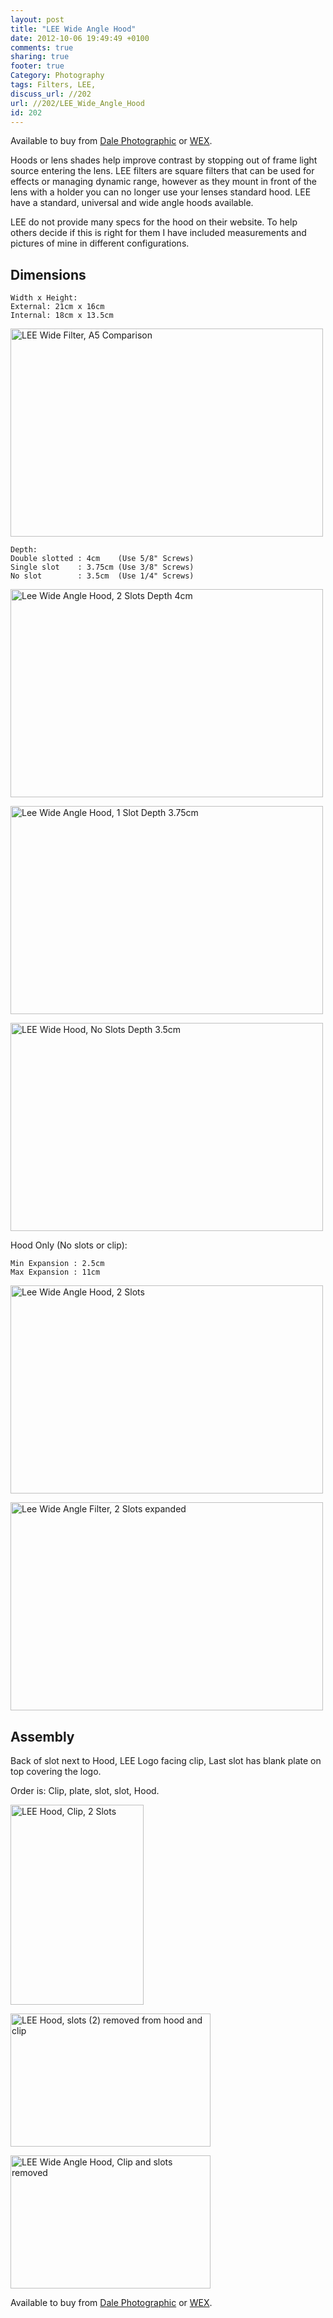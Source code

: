 ```yaml
---
layout: post
title: "LEE Wide Angle Hood"
date: 2012-10-06 19:49:49 +0100 
comments: true
sharing: true
footer: true
Category: Photography
tags: Filters, LEE,
discuss_url: //202
url: //202/LEE_Wide_Angle_Hood
id: 202
---
```

Available to buy from [Dale Photographic][] or [WEX][].

Hoods or lens shades help improve contrast by stopping out of frame light source entering the lens. LEE filters are square filters that can be used for effects or managing dynamic range, however as they mount in front of the lens with a holder you can no longer use your lenses standard hood. LEE have a standard, universal and wide angle hoods available.

LEE do not provide many specs for the hood on their website. To help others decide if this is right for them I have included measurements and pictures of mine in different configurations.

Dimensions
--

    Width x Height:
    External: 21cm x 16cm
    Internal: 18cm x 13.5cm

<a href="http://www.flickr.com/photos/morgan_prior/8060297008/" title="LEE Wide Filter, A5 Comparison"><img src="http://farm9.staticflickr.com/8313/8060297008_9b8cb916cf.jpg" width="500" height="333" alt="LEE Wide Filter, A5 Comparison"></a>

    Depth:
    Double slotted : 4cm    (Use 5/8" Screws)  
    Single slot    : 3.75cm (Use 3/8" Screws)  
    No slot        : 3.5cm  (Use 1/4" Screws)  

<a href="http://www.flickr.com/photos/morgan_prior/8060276438/" title="Lee Wide Angle Hood, 2 Slots Depth 4cm"><img src="http://farm9.staticflickr.com/8317/8060276438_71d5c9fa4e.jpg" width="500" height="333" alt="Lee Wide Angle Hood, 2 Slots Depth 4cm"></a>

<a href="http://www.flickr.com/photos/morgan_prior/8060251896/" title="Lee Wide Angle Hood, 1 Slot Depth 3.75cm"><img src="http://farm9.staticflickr.com/8179/8060251896_73a0001cf3.jpg" width="500" height="333" alt="Lee Wide Angle Hood, 1 Slot Depth 3.75cm"></a>

<a href="http://www.flickr.com/photos/morgan_prior/8060238996/" title="LEE Wide Hood, No Slots Depth 3.5cm"><img src="http://farm9.staticflickr.com/8031/8060238996_ec1e055788.jpg" width="500" height="333" alt="LEE Wide Hood, No Slots Depth 3.5cm"></a>


Hood Only (No slots or clip):

    Min Expansion : 2.5cm
    Max Expansion : 11cm

<a href="http://www.flickr.com/photos/morgan_prior/8060276438/" title="Lee Wide Angle Hood, 2 Slots by munky morgy, on Flickr"><img src="http://farm9.staticflickr.com/8317/8060276438_71d5c9fa4e.jpg" width="500" height="333" alt="Lee Wide Angle Hood, 2 Slots"></a>

<a href="http://www.flickr.com/photos/morgan_prior/8060297741/" title="Lee Wide Angle Filter, 2 Slots expanded by munky morgy, on Flickr"><img src="http://farm9.staticflickr.com/8171/8060297741_15f4f654e7.jpg" width="500" height="333" alt="Lee Wide Angle Filter, 2 Slots expanded"></a>

Assembly
--

Back of slot next to Hood, LEE Logo facing clip, Last slot has blank plate on top covering the logo.

Order is: Clip, plate, slot, slot, Hood.

<a href="http://www.flickr.com/photos/morgan_prior/8060334883/" title="LEE Hood, Clip, 2 Slots by munky morgy, on Flickr"><img src="http://farm9.staticflickr.com/8034/8060334883_466f06a51b_n.jpg" width="213" height="320" alt="LEE Hood, Clip, 2 Slots"></a>

<a href="http://www.flickr.com/photos/morgan_prior/8060336086/" title="LEE Hood, slots (2) removed from hood and clip by munky morgy, on Flickr"><img src="http://farm9.staticflickr.com/8176/8060336086_94f5c0e2f8_n.jpg" width="320" height="213" alt="LEE Hood, slots (2) removed from hood and clip"></a>

<a href="http://www.flickr.com/photos/morgan_prior/8060332868/" title="LEE Wide Angle Hood, Clip and slots removed by munky morgy, on Flickr"><img src="http://farm9.staticflickr.com/8452/8060332868_621f3310d1_n.jpg" width="320" height="213" alt="LEE Wide Angle Hood, Clip and slots removed"></a>

Available to buy from [Dale Photographic][] or [WEX][].

[Dale Photographic]: http://www.dalephotographic.co.uk/mall/productpage.cfm/DalePhotographicOnline/_Lee%20Wide%20Angle%20Slotted%20Hood/-/Lee%20Wide%20Angle%20Slotted%20Hood
[WEX]: http://www.wexphotographic.com/buy-lee-wide-angle-lens-hood/p101
